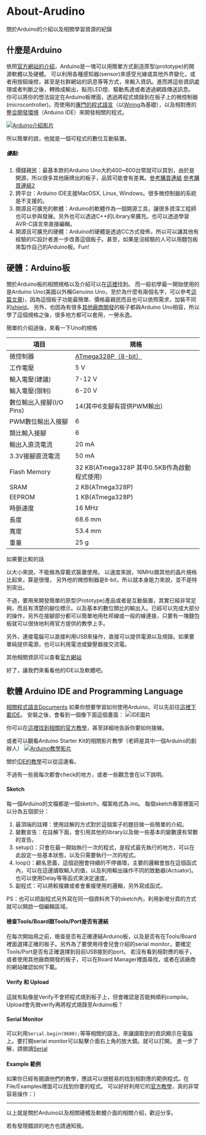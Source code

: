 # About-Arudino
關於Arduino的介紹以及相關學習資源的紀錄

## 什麼是Arduino

  依照[官方網站的介紹](https://www.arduino.cc/en/Guide/Introduction)，Arduino是一塊可以用簡單方式創造原型(prototype)的開源軟體以及硬體。
  可以利用各種感知器(sensor)來感受光線或其他外界變化，或者用按鈕操控，甚至是社群網站的訊息等等方式，來輸入資訊。進而將這些資訊處理或者判斷之後，轉換成輸出，點亮LED燈、驅動馬達或者透過網路傳送訊息。
  你可以將你的想法設定在Arduino板裡面，透過將程式燒錄到在板子上的微控制器(microcontroller)。而使用的[專門的程式語言](https://www.arduino.cc/en/Reference/HomePage)（以[Wiring](http://wiring.org.co)為基礎），以及相對應的[整合開發環境](https://www.arduino.cc/en/Main/Software)（Arduino IDE）來開發相關的程式。
  
  [![Arduino介紹影片](https://img.youtube.com/vi/UoBUXOOdLXY/0.jpg)](https://www.youtube.com/watch?v=UoBUXOOdLXY)
  
  所以簡單的說，他就是一個可程式的數位互動裝置。
  
##### 優點:
  1. 價錢親民：最基本款的Arduino Uno大約400~600台幣就可以買到，由於是開源，所以很多其他廠牌出的板子，品質可能會有差異。[參考購買連結](https://www.taiwaniot.com.tw/shop/mcuboard/arduino/arduino-genuino-uno/) [參考購買連結2](https://www.taiwaniot.com.tw/shop/mcuboard/arduino/arduino-uno-r3-原廠晶片-mega328-atmega16u2-非低價劣質pcb-印刷/)
  2. 跨平台：Arduino IDE支援MacOSX, Linux, Windows。很多微控制器的系統是不支援的。
  3. 開源且可擴充的軟體：Arduino的軟體作為一個開源工具，讓很多資深工程師也可以參與發展。另外也可以透過C++的Library來擴充。也可以透過學習AVR-C語言來直接編輯。
  4. 開源且可擴充的硬體：Arduino的硬體是透過CC方式發佈，所以可以讓其他有經驗的IC設計者進一步改善這個板子。甚至，如果是沒經驗的人可以用麵包板來製作自己的Arduino板。Fun!
  
  
## 硬體：Arduino板

  關於Arduino板的相關規格以及介紹可以在[這裡](https://www.arduino.cc/en/Main/Products)找到。
  而一般初學最一開始使用的是Arduino Uno(美國以外稱Genuino Uno，至於為什麼有兩個名字，可以參考[這篇文章](http://www.makezine.com.tw/make2599131456/arduinoadafruitgenuino))，因為這個板子功能最簡單、價格最親民而且也可以依照需求，加裝不同的[shield](https://www.arduino.cc/en/Main/arduinoShields)。
  另外，也因為有很多[其他廠商開發](http://makerpro.cc/2016/03/whats-more-than-arduino-compatible/)的板子都與Arduino Uno相容，所以學了這個規格之後，很多地方都可以套用，一勞永逸。
  
  簡單的介紹過後，來看一下Uno的規格
  
|項目|規格|
|---|---|
|微控制器|[ATmega328P（8-bit）](http://www.atmel.com/images/Atmel-8271-8-bit-AVR-Microcontroller-ATmega48A-48PA-88A-88PA-168A-168PA-328-328P_datasheet_Complete.pdf)|
|工作電壓|5 V|
|輸入電壓(建議)|7-12 V|
|輸入電壓(限制)|6-20 V|
|數位輸出入接腳(I/O Pins)|14(其中6支腳有提供PWM輸出)|
|PWM數位輸出入接腳|6|
|類比輸入接腳|6|
|輸出入直流電流|20 mA|
|3.3V接腳直流電流|50 mA|
|Flash Memory|32 KB(ATmega328P 其中0.5KB作為啟動程式使用)|
|SRAM|2 KB(ATmega328P)|
|EEPROM|1 KB(ATmega328P)|
|時脈速度|16 MHz|
|長度|68.6 mm|
|寬度|53.4 mm|
|重量|25 g|

  如果要比較的話

  以大小來說，不能做為穿戴式裝置使用。
  以速度來說，16MHz跟其他的晶片規格比起來，算是很慢，
  另外他的微控制器是8-bit，所以就本身能力來說，並不是特別突出。

  不過，要用來開發簡單的原型(Prototype)產品或者是互動裝置，其實已經非常足夠，而且有清楚的腳位標示。以及基本的數位類比的輸出入。已經可以完成大部分的操作，另外在接腳部分都可以簡單地用杜邦線或一般的線連接，只要有一塊麵包板就可以很快地利用官方提供的教學上手。

  另外，連接電腦可以直接利用USB來操作，直接可以提供電源以及燒錄。如果要單純提供電源，也可以利用電池或變壓器接交流電。

  其他相關資訊可以查看[官方網站](https://www.arduino.cc/en/Main/ArduinoBoardUno)




好了，讓我們來看看他的IDE以及軟體吧。

## 軟體 Arduino IDE and Programming Language

  [相關程式語言Documents](https://www.arduino.cc/en/Reference/HomePage)
  如果你想要學習如何使用Arduino，可以先前往[這裡下載IDE](https://www.arduino.cc/en/Main/Software)。
  安裝之後，會看到一個像下面這個畫面：
  ![IDE圖片](https://www.arduino.cc/en/uploads/Guide/Arduino1Blink.png)
  
  你可以在[這裡找到相關的官方教學](https://www.arduino.cc/en/Tutorial/BuiltInExamples)，甚至詳細地告訴你要如何接線。
  
  或者可以觀看Arduino Starter Kit的相關影片教學（老師是其中一個Arduino的創辦人）
  [![Arduino教學影片](https://img.youtube.com/vi/2X8d_r0p92U/0.jpg)](https://www.youtube.com/watch?v=2X8d_r0p92U&list=PLEFD8868A15D860D7)

  關於[IDE的教學](https://www.arduino.cc/en/Guide/Environment#toc7)可以從這邊看。
  
  不過有一些我每次都會check的地方，或者一些觀念會在以下說明。
  
####  Sketch
  每一個Arduino的文檔都是一個sketch，檔案格式為.ino。
  每個sketch專案裡面可以分為五個部分：
  1. 最頂端的註釋：使用註解的方式對於這個案子的題目做一些簡單的介紹。
  2. 變數宣告：在註解下面，會引用其他的library以及做一些基本的變數還有常數的宣告。
  3. setup()：只會在最一開始執行一次的程式，是程式最先執行的地方，可以在此設定一些基本狀態，以及只需要執行一次的程式。
  4. loop()：顧名思義，這個迴圈會持續的不停循環，主要的邏輯會放在這個函式內，可以在這邊讀取輸入的值，以及利用輸出操作不同的致動器(Actuator)。也可以使用Delay等等函式來決定速度。
  5. 副程式：可以將較複雜或者會重複使用的邏輯，另外寫成函式。
  
PS：也可以把副程式另外寫在同一個資料夾下的sketch內，利用新增分頁的方式就可以開啟一個編輯區域。

#### 檢查Tools/Board跟Tools/Port是否有連結
  在每次開始用之前，檢查是否有正確連結Arduino板，以及是否有在Tools/Board裡面選擇正確的板子。另外為了要使用待會兒會介紹的serial monitor，要確定Tools/Port是否有正確選擇到目前USB接到的port。
  若沒有看到相對應的板子，或者使用其他廠商開發的板子，可以在Board Manager裡面尋找，或者在該廠商的網站確認如何下載。
  
#### Verify 和 Upload
  這就有點像是Verify不會把程式燒到板子上，但會確認是否能夠順利compile。Upload會先做verify再將程式燒錄至Arduino板？
  
#### Serial Monitor
  可以利用`Serial.begin(9600);`等等相關的語法，來讓讀取到的資訊顯示在電腦上。要打開serial monitor可以點擊介面右上角的放大鏡。就可以打開。
  進一步了解，請閱讀[Serial](https://www.arduino.cc/en/Reference/Serial)
  
#### Example 範例
  如果你已經有閱讀他們的教學，應該可以很輕易的找到相對應的範例程式。在File/Examples裡面可以找到你要的程式。
  可以好好利用它的[官方教學](https://www.arduino.cc/en/Tutorial/BuiltInExamples)，真的非常容易操作：）
  
  
  
  ------
  以上就是關於Arduino以及相關硬體及軟體介面的相關介紹，歡迎分享。
  
  若有發現錯誤的地方也請通知我。
